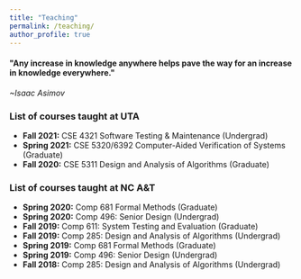 ```yaml
---
title: "Teaching"
permalink: /teaching/
author_profile: true
---
```

<link href="https://fonts.googleapis.com/css?family=Comfortaa:300,400,700|Righteous" rel="stylesheet">

<h4>"Any increase in knowledge anywhere helps pave the way for an increase in knowledge everywhere."</h4>
 
 *~Isaac Asimov*

### <i class="fa fa-fw fa-apple-alt" aria-hidden="true"></i> List of courses taught at UTA
* **Fall 2021:** CSE 4321 Software Testing & Maintenance (Undergrad)
* **Spring 2021:** CSE 5320/6392 Computer-Aided Verification of Systems (Graduate)
* **Fall 2020:** CSE 5311 Design and Analysis of Algorithms (Graduate)

### <i class="fa fa-fw fa-apple-alt" aria-hidden="true"></i> List of courses taught at NC A&T

* **Spring 2020:** Comp 681 Formal Methods (Graduate)
* **Spring 2020:** Comp 496: Senior Design (Undergrad)
* **Fall 2019:** Comp 611: System Testing and Evaluation (Graduate)
* **Fall 2019:** Comp 285: Design and Analysis of Algorithms (Undergrad)
* **Spring 2019:** Comp 681 Formal Methods (Graduate)
* **Spring 2019:** Comp 496: Senior Design (Undergrad)
* **Fall 2018:** Comp 285: Design and Analysis of Algorithms (Undergrad)
